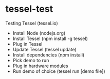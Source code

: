 # tessel-test
Testing Tessel (tessel.io)
- Install Node (nodejs.org)
- Install Tessel (npm install -g tessel)
- Plug in Tessel
- Update Tessel (tessel update)
- Install dependencies (npm install)
- Pick demo to run
- Plug in hardware modules
- Run demo of choice (tessel run \[demo file\])
